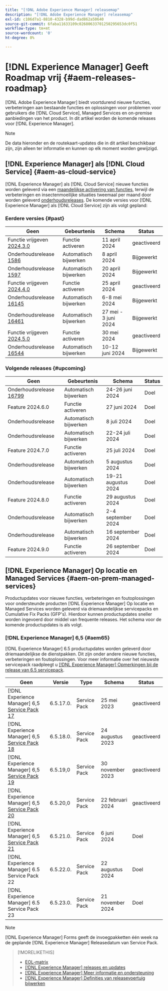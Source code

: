 ```yaml
---
title: "[!DNL Adobe Experience Manager] releasemap"
description: "[!DNL Adobe Experience Manager] releasemap"
exl-id: c106d7a1-8810-4328-b99d-dad862a50640
source-git-commit: 6faba11633109c02680633701250295653dc0f51
workflow-type: tm+mt
source-wordcount: '0'
ht-degree: 0%

---
```



# [!DNL Experience Manager] Geeft Roadmap vrij {#aem-releases-roadmap}

[!DNL Adobe Experience Manager] biedt voortdurend nieuwe functies, verbeteringen aan bestaande functies en oplossingen voor problemen voor gebruikers die [!DNL Cloud Service], Managed Services en on-premise aanbiedingen van het product. In dit artikel worden de komende releases voor [!DNL Experience Manager].

>[!NOTE]
>
>De data hieronder en de routekaart-updates die in dit artikel beschikbaar zijn, zijn alleen ter informatie en kunnen op elk moment worden gewijzigd.

## [!DNL Experience Manager] als [!DNL Cloud Service] {#aem-as-cloud-service}

[!DNL Experience Manager] als [!DNL Cloud Service] nieuwe functies worden geleverd via een [maandelijkse activering van functies](https://experienceleague.adobe.com/en/docs/experience-manager-cloud-service/content/release-notes/release-notes/release-notes-current), terwijl de verbeteringen en insectenmoeilijke situaties tweemaal per maand door worden geleverd [onderhoudsreleases](https://experienceleague.adobe.com/en/docs/experience-manager-cloud-service/content/release-notes/maintenance/latest).
De komende versies voor [!DNL Experience Manager] als [!DNL Cloud Service] zijn als volgt gepland:

### Eerdere versies {#past}

| Geen | Gebeurtenis | Schema | Status |
|---|---|---|---|
| Functie vrijgeven [2024,3,0](https://experienceleague.adobe.com/en/docs/experience-manager-cloud-service/content/release-notes/release-notes/2024/release-notes-2024-3-0) | Functie activeren | 11 april 2024 | geactiveerd |
| Onderhoudsrelease [1586](https://experienceleague.adobe.com/en/docs/experience-manager-cloud-service/content/release-notes/maintenance/2024/2024-3-0#release-15860) | Automatisch bijwerken | 8 april 2024 | Bijgewerkt |
| Onderhoudsrelease [1597](https://experienceleague.adobe.com/en/docs/experience-manager-cloud-service/content/release-notes/maintenance/2024/2024-4-0#release-15977) | Automatisch bijwerken | 20 april 2024 | Bijgewerkt |
| Functie vrijgeven [2024,4,0](https://experienceleague.adobe.com/en/docs/experience-manager-cloud-service/content/release-notes/release-notes/2024/release-notes-2024-4-0) | Functie activeren | 25 april 2024 | geactiveerd |
| Onderhoudsrelease [16145](https://experienceleague.adobe.com/en/docs/experience-manager-cloud-service/content/release-notes/maintenance/2024/2024-5-0#release-16145) | Automatisch bijwerken | 6-8 mei 2024 | Bijgewerkt |
| Onderhoudsrelease [16461](https://experienceleague.adobe.com/en/docs/experience-manager-cloud-service/content/release-notes/maintenance/2024/2024-5-0#release-16461) | Automatisch bijwerken | 27 mei - 3 juni 2024 | Bijgewerkt |
| Functie vrijgeven [2024,5,0](https://experienceleague.adobe.com/en/docs/experience-manager-cloud-service/content/release-notes/release-notes/release-notes-current) | Functie activeren | 30 mei 2024 | geactiveerd |
| Onderhoudsrelease [16544](https://experienceleague.adobe.com/en/docs/experience-manager-cloud-service/content/release-notes/maintenance/2024/2024-6-0#release-16544) | Automatisch bijwerken | 10-12 juni 2024 | Bijgewerkt |

### Volgende releases {#upcoming}

| Geen | Gebeurtenis | Schema | Status |
|---|---|---|---|
| Onderhoudsrelease [16799](https://experienceleague.adobe.com/en/docs/experience-manager-cloud-service/content/release-notes/maintenance/latest) | Automatisch bijwerken | 24-26 juni 2024 | Doel |
| Feature 2024.6.0 | Functie activeren | 27 juni 2024 | Doel |
| Onderhoudsrelease | Automatisch bijwerken | 8 juli 2024 | Doel |
| Onderhoudsrelease | Automatisch bijwerken | 22-24 juli 2024 | Doel |
| Feature 2024.7.0 | Functie activeren | 25 juli 2024 | Doel |
| Onderhoudsrelease | Automatisch bijwerken | 5 augustus 2024 | Doel |
| Onderhoudsrelease | Automatisch bijwerken | 19-21 augustus 2024 | Doel |
| Feature 2024.8.0 | Functie activeren | 29 augustus 2024 | Doel |
| Onderhoudsrelease | Automatisch bijwerken | 2-4 september 2024 | Doel |
| Onderhoudsrelease | Automatisch bijwerken | 16 september 2024 | Doel |
| Feature 2024.9.0 | Functie activeren | 26 september 2024 | Doel |

## [!DNL Experience Manager] Op locatie en Managed Services {#aem-on-prem-managed-services}

Productupdates voor nieuwe functies, verbeteringen en foutoplossingen voor ondersteunde producten [!DNL Experience Manager] Op locatie en Managed Services worden geleverd via driemaandelijkse servicepacks en Cumulative Fix Packs (GFP&#39;s). Hierdoor kunnen productupdates sneller worden ingevoerd door middel van frequente releases. Het schema voor de komende productupdates is als volgt.

### [!DNL Experience Manager] 6,5 {#aem65}

[!DNL Experience Manager] 6.5 productupdates worden geleverd door driemaandelijkse de dienstpakken. Dit zijn onder andere nieuwe functies, verbeteringen en foutoplossingen. Voor meer informatie over het nieuwste servicepack raadpleegt u [[!DNL Experience Manager] Opmerkingen bij de release van 6.5 servicepack](https://experienceleague.adobe.com/en/docs/experience-manager-65/content/release-notes/release-notes).

| Geen | Versie | Type | Schema | Status |
|---|---|---|---|---|
| [!DNL Experience Manager] 6,5 [Service Pack 17](https://experienceleague.adobe.com/en/docs/experience-manager-65/content/release-notes/service-pack/6-5-17) | 6.5.17.0. | Service Pack | 25 mei 2023 | geactiveerd |
| [!DNL Experience Manager] 6,5 [Service Pack 18](https://experienceleague.adobe.com/en/docs/experience-manager-65/content/release-notes/service-pack/6-5-18) | 6.5.18.0. | Service Pack | 24 augustus 2023 | geactiveerd |
| [!DNL Experience Manager] 6,5 [Service Pack 19](https://experienceleague.adobe.com/en/docs/experience-manager-65/content/release-notes/service-pack/6-5-19) | 6.5.19,0 | Service Pack | 30 november 2023 | geactiveerd |
| [!DNL Experience Manager] 6,5 [Service Pack 20](https://experienceleague.adobe.com/en/docs/experience-manager-65/content/release-notes/service-pack/6-5-20) | 6.5.20,0 | Service Pack | 22 februari 2024 | geactiveerd |
| [!DNL Experience Manager] 6,5 [Service Pack 21](https://experienceleague.adobe.com/en/docs/experience-manager-65/content/release-notes/release-notes) | 6.5.21.0. | Service Pack | 6 juni 2024 | Doel |
| [!DNL Experience Manager] 6.5 Service Pack 22 | 6.5.22.0. | Service Pack | 22 augustus 2024 | Doel |
| [!DNL Experience Manager] 6.5 Service Pack 23 | 6.5.23.0. | Service Pack | 21 november 2024 | Doel |

>[!NOTE]
>
>[!DNL Experience Manager] Forms geeft de invoegpakketten één week na de geplande [!DNL Experience Manager] Releasedatum van Service Pack.

>[!MORELIKETHIS]
>
>* [EOL-matrix](https://helpx.adobe.com/support/programs/eol-matrix.html)
>* [[!DNL Experience Manager] releases en updates](https://experienceleague.adobe.com/en/docs/experience-manager-release-information/aem-release-updates/aem-releases-updates)
>* [[!DNL Experience Manager] Meer informatie en ondersteuning](https://experienceleague.adobe.com/en/docs/experience-manager-cloud-service)
>* [[!DNL Experience Manager] Definities van releasevoertuig bijwerken](/help/using/update-release-vehicle-definitions.md)
